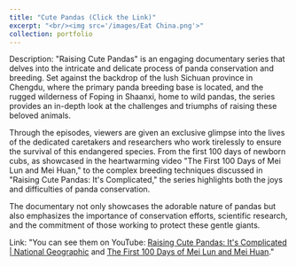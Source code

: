 ```yaml
---
title: "Cute Pandas (Click the Link)"
excerpt: "<br/><img src='/images/Eat China.png'>"
collection: portfolio
---
```

Description: "Raising Cute Pandas" is an engaging documentary series that delves into the intricate and delicate process of panda conservation and breeding. Set against the backdrop of the lush Sichuan province in Chengdu, where the primary panda breeding base is located, and the rugged wilderness of Foping in Shaanxi, home to wild pandas, the series provides an in-depth look at the challenges and triumphs of raising these beloved animals.

Through the episodes, viewers are given an exclusive glimpse into the lives of the dedicated caretakers and researchers who work tirelessly to ensure the survival of this endangered species. From the first 100 days of newborn cubs, as showcased in the heartwarming video "The First 100 Days of Mei Lun and Mei Huan," to the complex breeding techniques discussed in "Raising Cute Pandas: It's Complicated," the series highlights both the joys and difficulties of panda conservation.

The documentary not only showcases the adorable nature of pandas but also emphasizes the importance of conservation efforts, scientific research, and the commitment of those working to protect these gentle giants.

Link: "You can see them on YouTube: [Raising Cute Pandas: It's Complicated | National Geographic](https://www.youtube.com/watch?v=v_cpPMjE0vU) and [The First 100 Days of Mei Lun and Mei Huan](https://www.youtube.com/watch?v=c30i79-FA3M)."

